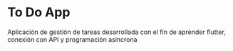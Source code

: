 # To Do App

Aplicación de gestión de tareas desarrollada con el fin de aprender flutter, conexión con API y programación asíncrona 